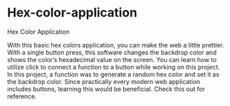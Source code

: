 # Hex-color-application

Hex Color Application

With this basic hex colors application, you can make the web a
little prettier. With a single button press, this software changes
the backdrop color and shows the color’s hexadecimal value on
the screen.
You can learn how to utilize click to connect a function to a
button while working on this project. In this project, a function
was to generate a random hex color and set it as the backdrop
color. Since practically every modern web application includes
buttons, learning this would be beneficial. Check this out for reference.
